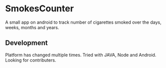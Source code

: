 # SmokesCounter
A small app on android to track number of cigarettes smoked over the days, weeks, months and years.
## Development 
Platform has changed multiple times. 
Tried with JAVA, Node and Android.
Looking for contributers.
